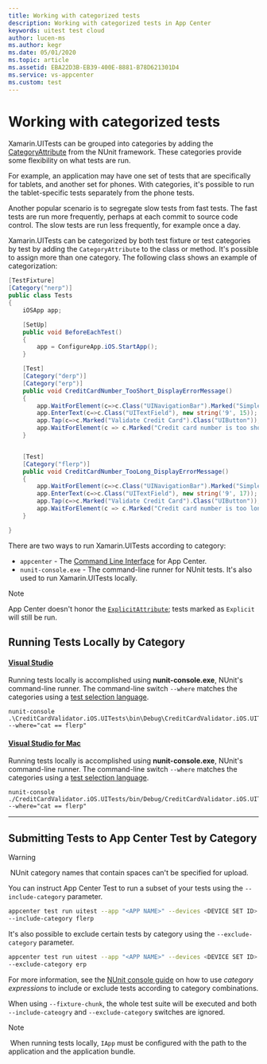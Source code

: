 ```yaml
---
title: Working with categorized tests
description: Working with categorized tests in App Center
keywords: uitest test cloud
author: lucen-ms
ms.author: kegr
ms.date: 05/01/2020
ms.topic: article
ms.assetid: EBA22D3B-EB39-400E-8881-B78D621301D4
ms.service: vs-appcenter
ms.custom: test
---
```


# Working with categorized tests
Xamarin.UITests can be grouped into categories by adding the [CategoryAttribute](http://www.nunit.org/index.php?p=category&r=2.6.4) from the NUnit framework. These categories provide some flexibility on what tests are run.

For example, an application may have one set of tests that are specifically for tablets, and another set for phones. With categories, it's possible to run the tablet-specific tests separately from the phone tests.

Another popular scenario is to segregate slow tests from fast tests. The fast tests are run more frequently, perhaps at each commit to source code control. The slow tests are run less frequently, for example once a day.

Xamarin.UITests can be categorized by both test fixture or test categories by test by adding the `CategoryAttribute` to the class or method. It's possible to assign more than one category. The following class shows an example of categorization:

```csharp
[TestFixture]
[Category("nerp")]
public class Tests
{
    iOSApp app;

    [SetUp]
    public void BeforeEachTest()
    {
        app = ConfigureApp.iOS.StartApp();
    }

    [Test]
    [Category("derp")]
    [Category("erp")]
    public void CreditCardNumber_TooShort_DisplayErrorMessage()
    {
        app.WaitForElement(c=>c.Class("UINavigationBar").Marked("Simple Credit Card Validator"));
        app.EnterText(c=>c.Class("UITextField"), new string('9', 15));
        app.Tap(c=>c.Marked("Validate Credit Card").Class("UIButton"));
        app.WaitForElement(c => c.Marked("Credit card number is too short.").Class("UILabel"));
    }


    [Test]
    [Category("flerp")]
    public void CreditCardNumber_TooLong_DisplayErrorMessage()
    {
        app.WaitForElement(c=>c.Class("UINavigationBar").Marked("Simple Credit Card Validator"));
        app.EnterText(c=>c.Class("UITextField"), new string('9', 17));
        app.Tap(c=>c.Marked("Validate Credit Card").Class("UIButton"));
        app.WaitForElement(c => c.Marked("Credit card number is too long.").Class("UILabel"));
    }

}
```

There are two ways to run Xamarin.UITests according to category:

* `appcenter` - The [Command Line Interface](/appcenter/cli/index) for App Center.
* `nunit-console.exe` - The command-line runner for NUnit tests. It's also used to run Xamarin.UITests locally.

> [!NOTE]
> App Center doesn't honor the [`ExplicitAttribute`](http://www.nunit.org/index.php?p=explicit&r=2.6.4); tests marked as `Explicit` will still be run.

## Running Tests Locally by Category

#### [Visual Studio](#tab/vswin/)
Running tests locally is accomplished using **nunit-console.exe**, NUnit's command-line runner. The command-line switch `--where` matches the categories using a [test selection language](https://github.com/nunit/docs/wiki/Test-Selection-Language).

```shell
nunit-console .\CreditCardValidator.iOS.UITests\bin\Debug\CreditCardValidator.iOS.UITests.dll --where="cat == flerp"
```

#### [Visual Studio for Mac](#tab/vsmac/)
Running tests locally is accomplished using **nunit-console.exe**, NUnit's command-line runner. The command-line switch `--where` matches the categories using a [test selection language](https://github.com/nunit/docs/wiki/Test-Selection-Language).

```shell
nunit-console ./CreditCardValidator.iOS.UITests/bin/Debug/CreditCardValidator.iOS.UITests.dll --where="cat == flerp"
```

* * *

## Submitting Tests to App Center Test by Category

> [!WARNING]
> ️ NUnit category names that contain spaces can't be specified for upload.

You can instruct App Center Test to run a subset of your tests using the `--include-category` parameter.  

```bash
appcenter test run uitest --app "<APP NAME>" --devices <DEVICE SET ID> --app-path <PATH TO IPA> --test-series "<TEST SERIES>" --locale "en_US" --build-dir <PATH TO UITEST BUILD DIRECTORY> 
--include-category flerp 
```

It's also possible to exclude certain tests by category using the `--exclude-category` parameter.

```bash
appcenter test run uitest --app "<APP NAME>" --devices <DEVICE SET ID> --app-path <PATH TO IPA> --test-series "<TEST SERIES>" --locale "en_US" --build-dir <PATH TO UITEST BUILD DIRECTORY> 
--exclude-category erp
```

For more information, see the [NUnit console guide](http://www.nunit.org/index.php?p=consoleCommandLine&r=2.6.4) on how to use *category expressions* to include or exclude tests according to category combinations.

When using `--fixture-chunk`, the whole test suite will be executed and both `--include-cateogry` and `--exclude-category` switches are ignored.

> [!NOTE]
> ️ When running tests locally, `IApp` must be configured with the path to the application and the application bundle.
